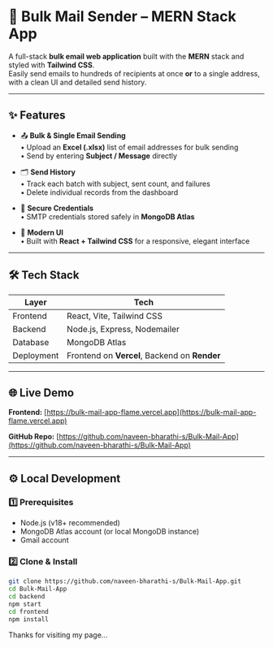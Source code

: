# 🚀 Bulk Mail Sender – MERN Stack App

A full-stack **bulk email web application** built with the **MERN** stack and styled with **Tailwind CSS**.  
Easily send emails to hundreds of recipients at once **or** to a single address, with a clean UI and detailed send history.


---

## ✨ Features

- 📤 **Bulk & Single Email Sending**  
  • Upload an **Excel (.xlsx)** list of email addresses for bulk sending  
  • Send by entering **Subject / Message** directly  

- 🗂 **Send History**  
  • Track each batch with subject, sent count, and failures  
  • Delete individual records from the dashboard

- 🔐 **Secure Credentials**  
  • SMTP credentials stored safely in **MongoDB Atlas**

- 🎨 **Modern UI**  
  • Built with **React + Tailwind CSS** for a responsive, elegant interface

---

## 🛠️ Tech Stack

| Layer      | Tech |
|------------|------|
| Frontend   | React, Vite, Tailwind CSS |
| Backend    | Node.js, Express, Nodemailer |
| Database   | MongoDB Atlas |
| Deployment | Frontend on **Vercel**, Backend on **Render** |

---

## 🌐 Live Demo

**Frontend:** [https://bulk-mail-app-flame.vercel.app](https://bulk-mail-app-flame.vercel.app)

**GitHub Repo:** [https://github.com/naveen-bharathi-s/Bulk-Mail-App](https://github.com/naveen-bharathi-s/Bulk-Mail-App)

---

## ⚙️ Local Development

### 1️⃣ Prerequisites
- Node.js (v18+ recommended)
- MongoDB Atlas account (or local MongoDB instance)
- Gmail account 

### 2️⃣ Clone & Install
```bash
git clone https://github.com/naveen-bharathi-s/Bulk-Mail-App.git
cd Bulk-Mail-App
cd backend
npm start
cd frontend
npm install

```

Thanks for visiting my page...
